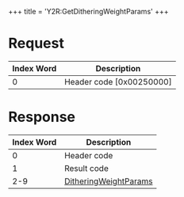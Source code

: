 +++
title = 'Y2R:GetDitheringWeightParams'
+++

# Request

| Index Word | Description                |
|------------|----------------------------|
| 0          | Header code \[0x00250000\] |

# Response

| Index Word | Description                                                               |
|------------|---------------------------------------------------------------------------|
| 0          | Header code                                                               |
| 1          | Result code                                                               |
| 2-9        | [DitheringWeightParams](Camera_Services#ditheringweightparams "wikilink") |
